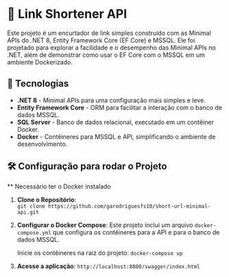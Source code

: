 # 🔗 Link Shortener API

Este projeto é um encurtador de link simples construído com as Minimal APIs do .NET 8, Entity Framework Core (EF Core) e MSSQL. Ele foi projetado para explorar a facilidade e o desempenho das Minimal APIs no .NET, além de demonstrar como usar o EF Core com o MSSQL em um ambiente Dockerizado.

## 🚀 Tecnologias

- **.NET 8** - Minimal APIs para uma configuração mais simples e leve.
- **Entity Framework Core** - ORM para facilitar a interação com o banco de dados MSSQL.
- **SQL Server** - Banco de dados relacional, executado em um contêiner Docker.
- **Docker** - Contêineres para MSSQL e API, simplificando o ambiente de desenvolvimento.

## 🛠 Configuração para rodar o Projeto

** Necessário ter o Docker instalado

1. **Clone o Repositório**:  
 ```git clone https://github.com/garodriguesfs10/short-url-minimal-api.git ```

2. **Configurar o Docker Compose**: Este projeto inclui um arquivo `docker-compose.yml` que configura os contêineres para a API e para o banco de dados MSSQL.

   Inicie os contêineres na raiz do projeto:
   ``` docker-compose up  ```

3. **Acesse a aplicação**:
     ``` http://localhost:8080/swagger/index.html ```
